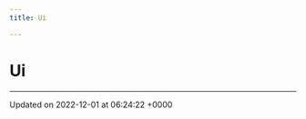 ```yaml
---
title: Ui

---
```


# Ui








-------------------------------

Updated on 2022-12-01 at 06:24:22 +0000